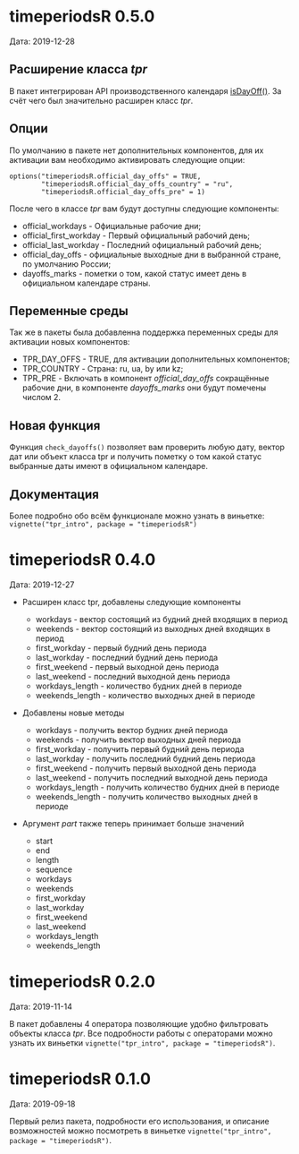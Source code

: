 # timeperiodsR 0.5.0
Дата: 2019-12-28

## Расширение класса *tpr*
В пакет интегрирован API производственного календаря [isDayOff()](https://isdayoff.ru/). За счёт чего был значительно расширен класс *tpr*.

## Опции
По умолчанию в пакете нет дополнительных компонентов, для их активации вам необходимо активировать следующие опции:

```
options("timeperiodsR.official_day_offs" = TRUE,
        "timeperiodsR.official_day_offs_country" = "ru",
        "timeperiodsR.official_day_offs_pre" = 1)
```

После чего в классе *tpr* вам будут доступны следующие компоненты:
* official_workdays - Официальные рабочие дни;
* official_first_workday - Первый официальный рабочий день;
* official_last_workday - Последний официальный рабочий день;
* official_day_offs - официальные выходные дни в выбранной стране, по умолчанию России;
* dayoffs_marks - пометки о том, какой статус имеет день в официальном календаре страны.

## Переменные среды
Так же в пакеты была добавленна поддержка переменных среды для активации новых компонентов:

* TPR_DAY_OFFS - TRUE, для активации дополнительных компонентов;
* TPR_COUNTRY - Страна: ru, ua, by или kz;
* TPR_PRE - Включать в компонент *official_day_offs* сокращённые рабочие дни, в компоненте *dayoffs_marks* они будут помечены числом 2.

## Новая функция
Функция `check_dayoffs()` позволяет вам проверить любую дату, вектор дат или объект класса tpr и получить пометку о том какой статус выбранные даты имеют в официальном календаре.

## Документация
Более подробно обо всём функционале можно узнать в виньетке: `vignette("tpr_intro", package = "timeperiodsR")`

# timeperiodsR 0.4.0
Дата: 2019-12-27

* Расширен класс tpr, добавлены следующие компоненты
    * workdays - вектор состоящий из будний дней входящих в период
	* weekends - вектор состоящий из выходных дней входящих в период
	* first_workday - первый будний день периода
	* last_workday - последний будний день периода
	* first_weekend - первый выходной день периода
	* last_weekend - последний выходной день периода
	* workdays_length - количество будних дней в периоде
	* weekends_length - количество выходных дней в периоде

* Добавлены новые методы
    * workdays - получить вектор будних дней периода
	* weekends - получить вектор выходных дней периода
	* first_workday - получить первый будний день периода
	* last_workday - получить последний будний день периода
	* first_weekend - получить первый выходной день периода
	* last_weekend - получить последний выходной день периода
	* workdays_length - получить количество будних дней в периоде
	* weekends_length - получить количество выходных дней в периоде
	
* Аргумент  *part* также теперь принимает больше значений
    * start
	* end
	* length
	* sequence
	* workdays
	* weekends
	* first_workday
	* last_workday
	* first_weekend
	* last_weekend
	* workdays_length
	* weekends_length

# timeperiodsR 0.2.0
Дата: 2019-11-14

В пакет добавлены 4 оператора позволяющие удобно фильтровать объекты класса *tpr*. Все подробности работы с операторами можно узнать их виньетки `vignette("tpr_intro", package = "timeperiodsR")`.


# timeperiodsR 0.1.0
Дата: 2019-09-18

Первый релиз пакета, подробности его использования, и описание возможностей можно посмотреть в виньетке `vignette("tpr_intro", package = "timeperiodsR")`.